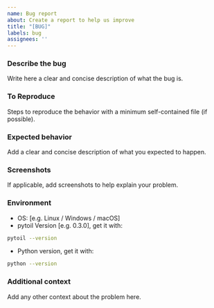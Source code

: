 ```yaml
---
name: Bug report
about: Create a report to help us improve
title: "[BUG]"
labels: bug
assignees: ''
---
```


### Describe the bug

Write here a clear and concise description of what the bug is.

### To Reproduce

Steps to reproduce the behavior with a minimum self-contained file (if possible).

### Expected behavior

Add a clear and concise description of what you expected to happen.

### Screenshots

If applicable, add screenshots to help explain your problem.

### Environment

* OS: [e.g. Linux / Windows / macOS]
* pytoil Version [e.g. 0.3.0], get it with:

```bash
pytoil --version
```

* Python version, get it with:

```bash
python --version
```

### Additional context

Add any other context about the problem here.
